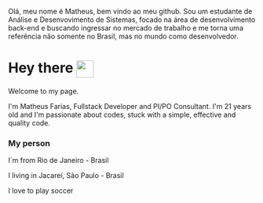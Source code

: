 Olá, meu nome é Matheus, bem vindo ao meu github. 
Sou um estudante de Análise e Desenvovimento de Sistemas, focado na área de desenvolvimento back-end e buscando ingressar
no mercado de trabalho e me torna uma referência não somente no Brasil, mas no mundo como desenvolvedor.

<h1>
  Hey there 
 <img src="https://camo.githubusercontent.com/d3359cb00ab0b5ed8f2e1fe3fceb4fbaf3b614340f8c0db99c17b9f50b351770/68747470733a2f2f656d6f6a69732e736c61636b6d6f6a69732e636f6d2f656d6f6a69732f696d616765732f313533313834393433302f343234362f626c6f622d73756e676c61737365732e6769663f31353331383439343330" width="35" height="35" align="center">
</h1> 
<p>Welcome to my page.</p>
<p>I'm Matheus Farias, Fullstack Developer and PI/PO Consultant. I'm 21 years old and I'm passionate about codes, stuck with a simple, effective and quality code.</p>
<h3>My person</h3>
<p>I´m from Rio de Janeiro - Brasil</p>
<p>I living in Jacareí, São Paulo - Brasil</p>
<p>I love to play soccer</p>



